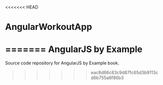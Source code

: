 <<<<<<< HEAD
# AngularWorkoutApp
=======
AngularJS by Example
==================

Source code repository for AngularJS by Example book.
>>>>>>> eac8d86c83c9d87fc65d3b9113cd6b755a6f86b3

